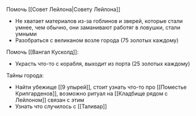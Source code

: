 Помочь [[Совет Лейлона|Совету Лейлона]]
- Не хватает материалов из-за гоблинов и зверей, которые стали умнее, чем обычно, они заманивают работяг в ловушки, стали умными
- Разобраться с великаном возле города (75 золотых каждому)

Помочь [[Вангал Кусколд]]:
- Украсть что-то с корабля, выходит из порта (25 золотых каждому)

Тайны города:
- Найти убежище [[9 упырей]], стоит узнать что-то про [[Поместье Крипгарденов]], возможно ритуал на [[Кладбище рядом с Лейлоном]] связан с этим
- Узнать что случилось с [[Таливар]]